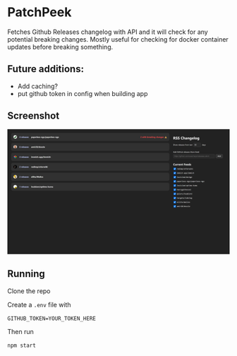 # PatchPeek

Fetches Github Releases changelog with API and it will check for any potential breaking changes. Mostly useful for checking for docker container updates before breaking something.

## Future additions:

- Add caching?
- put github token in config when building app

## Screenshot

![](screenshot.png)

## Running

Clone the repo

Create a `.env` file with

```
GITHUB_TOKEN=YOUR_TOKEN_HERE
```

Then run

```
npm start
```
